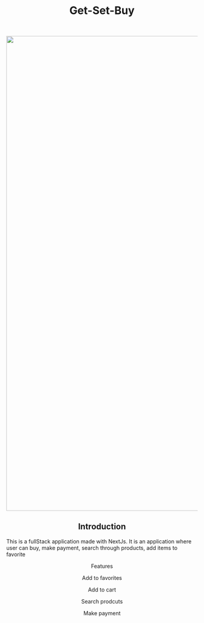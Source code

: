 <h1 align="center">
  Get-Set-Buy
</h1>

<br/>

<p align="center">
  <img src="https://drive.google.com/file/d/1kc-O6pYcuwCN6jkd6pdjvbq7ecnzuFAt/view?usp=sharing" width="1250" />
</p>


<h2 align="center">Introduction</h2>
<p>
  This is a fullStack application made with NextJs. It is an application where user can buy, make payment, search through products, add items to favorite
</p>

<div align="center">
  Features
  <p> Add to favorites <p/>
  <p> Add to cart </p>
  <p> Search prodcuts <p/>
  <p> Make payment <p/>
</div>

 
 
